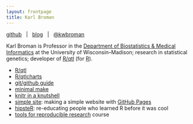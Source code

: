 ```yaml
---
layout: frontpage
title: Karl Broman
---
```


[github](http://github.com/kbroman) &nbsp; | &nbsp; 
[blog](http://kbroman.wordpress.com) &nbsp; | &nbsp; 
[@kwbroman](https://twitter.com/kwbroman)

Karl Broman is Professor in the
[Department of Biostatistics & Medical Informatics](http://www.biostat.wisc.edu)
at the University of Wisconsin&ndash;Madison;
research in statistical genetics; developer of
[R/qtl](http://www.rqtl.org) (for [R](http://www.r-project.org)).

- [R/qtl](http://www.rqtl.org)
- [R/qtlcharts](http://kbroman.github.io/qtlcharts)
- [git/github guide](http://kbroman.github.io/github_tutorial)
- [minimal make](http://kbroman.github.io/minimal_make)
- [knitr in a knutshell](http://kbroman.github.io/knitr_knutshell)
- [simple site](http://kbroman.github.io/simple_site): making a simple
  website with [GitHub Pages](http://pages.github.com)
- [hipsteR](http://kbroman.github.io/hipsteR/): re-educating people who learned R before it was cool
- [tools for reproducible research](http://kbroman.github.io/Tools4RR) course
